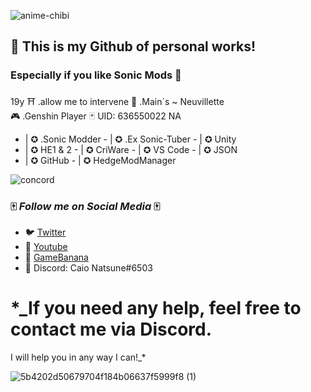 ![anime-chibi](https://github.com/SonicSpace/SonicSpace/assets/88670125/58af4ae3-0452-414c-8eb2-efb54664810b)
## 🌆 This is my Github of personal works! 
### Especially if you like Sonic Mods 🌆
19y ⛩ .allow me to intervene 🌊 .Main´s ~ Neuvillette <br/>
🎮 .Genshin Player 🃏 UID: 636550022 NA
- | ✪ .Sonic Modder - | ✪ .Ex Sonic-Tuber - | ✪ Unity
- | ✪ HE1 & 2 - | ✪ CriWare - | ✪ VS Code - | ✪ JSON
- | ✪ GitHub - | ✪ HedgeModManager

![concord](https://github.com/SonicSpace/SonicSpace/assets/88670125/49f3da4d-daaa-4bcf-b55b-ef84abcf1abe) 

### 🀄️ _Follow me on Social Media_ 🀄️
- 🐦 [Twitter](https://twitter.com/CaioNatsune)
- 🔺 [Youtube](https://youtube.com/@CaioNatsune)
- 🍌 [GameBanana](https://gamebanana.com/members/1872963)
- 🎴 Discord: Caio Natsune#6503

# *_If you need any help, feel free to contact me via Discord. <br/>
I will help you in any way I can!_*
  
![5b4202d50679704f184b06637f5999f8 (1)](https://github.com/SonicSpace/SonicSpace/assets/88670125/ef3e7ed1-89c0-4cf2-a2f8-3a2cc82ba76a) 

<!--
**SonicSpace/SonicSpace** is a ✨ _special_ ✨ repository because its `README.md` (this file) appears on your GitHub profile.

Here are some ideas to get you started:

- 🔭 I’m currently working on ...
- 🌱 I’m currently learning ...
- 👯 I’m looking to collaborate on ...
- 🤔 I’m looking for help with ...
- 💬 Ask me about ...
- 📫 How to reach me: ...
- 😄 Pronouns: ...
- ⚡ Fun fact: ...
-->
